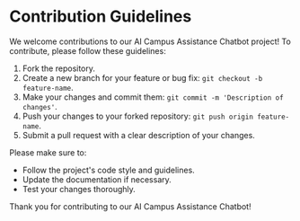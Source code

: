 # Contribution Guidelines

We welcome contributions to our AI Campus Assistance Chatbot project! To contribute, please follow these guidelines:

1. Fork the repository.
2. Create a new branch for your feature or bug fix: `git checkout -b feature-name`.
3. Make your changes and commit them: `git commit -m 'Description of changes'`.
4. Push your changes to your forked repository: `git push origin feature-name`.
5. Submit a pull request with a clear description of your changes.

Please make sure to:
- Follow the project's code style and guidelines.
- Update the documentation if necessary.
- Test your changes thoroughly.

Thank you for contributing to our AI Campus Assistance Chatbot!
